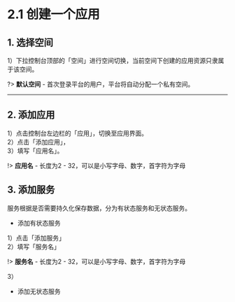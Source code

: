 # 2.1 创建一个应用

## 1. 选择空间
1）下拉控制台顶部的「空间」进行空间切换，当前空间下创建的应用资源只隶属于该空间。   
 
?> **默认空间** - 首次登录平台的用户，平台将自动分配一个私有空间。

***
## 2. 添加应用
1）点击控制台左边栏的「应用」，切换至应用界面。    
2）点击「添加应用」，    
3）填写「应用名」。

!> **应用名** - 长度为2 - 32，可以是小写字母、数字，首字符为字母

## 3. 添加服务

服务根据是否需要持久化保存数据，分为有状态服务和无状态服务。

- 添加有状态服务

1）点击「添加服务」    
2）填写「服务名」  

!> **服务名** - 长度为2 - 32，可以是小写字母、数字，首字符为字母
  
3）

- 添加无状态服务
